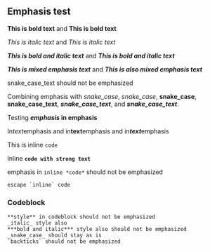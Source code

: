 ## Emphasis test
**This is bold text** and __This is bold text__

*This is italic text* and _This is italic text_

***This is bold and italic text*** and ___This is bold and italic text___

_**This is mixed emphasis text**_ and __*This is also mixed emphasis text*__

snake_case_text should not be emphasized

Combining emphasis with _snake_case_, *snake_case*,
**snake_case**, __snake_case_text__,
***snake_case_text***, and ___snake_case_text___. 

Testing **_emphasis_ in emphasis**

In*text*emphasis and in**text**emphasis and in***text***emphasis

This is inline `code`

Inline **`code with strong text`**

emphasis in `inline *code*` should not be emphasized

``escape `inline` code``

### Codeblock
    
    **style** in codeblock should not be emphasized
    _italic_ style also
    ***bold and italic*** style also should not be emphasized
    _snake_case_ should stay as is
    `backticks` should not be emphasized




